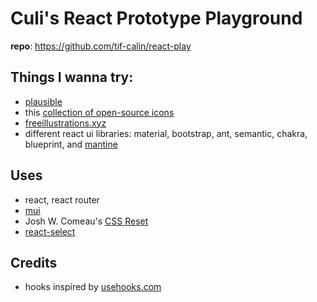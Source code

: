 # Culi's React Prototype Playground
**repo**: https://github.com/tif-calin/react-play

## Things I wanna try:
 - [plausible](https://plausible.io/)
 - this [collection of open-source icons](https://www.iconshock.com/freeicons/)
 - [freeillustrations.xyz](https://freeillustrations.xyz/)
 - different react ui libraries: material, bootstrap, ant, semantic, chakra, blueprint, and [mantine](https://mantine.dev/)

## Uses
 - react, react router
 - [mui](https://mui.com/)  
 - Josh W. Comeau's [CSS Reset](https://www.joshwcomeau.com/css/custom-css-reset/) 
 - [react-select](https://react-select.com/)

## Credits
 - hooks inspired by [usehooks.com](https://usehooks.com/)
